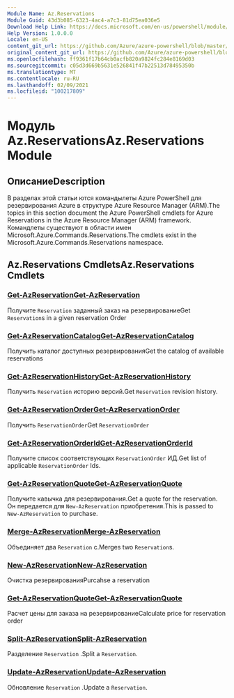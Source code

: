 ```yaml
---
Module Name: Az.Reservations
Module Guid: 43d3b085-6323-4ac4-a7c3-81d75ea036e5
Download Help Link: https://docs.microsoft.com/en-us/powershell/module/az.reservations
Help Version: 1.0.0.0
Locale: en-US
content_git_url: https://github.com/Azure/azure-powershell/blob/master/src/Reservations/Reservations/help/Az.Reservations.md
original_content_git_url: https://github.com/Azure/azure-powershell/blob/master/src/Reservations/Reservations/help/Az.Reservations.md
ms.openlocfilehash: ff9361f17b64cb0acfb820a9824fc284e8169d03
ms.sourcegitcommit: c05d3d669b5631e526841f47b22513d78495350b
ms.translationtype: MT
ms.contentlocale: ru-RU
ms.lasthandoff: 02/09/2021
ms.locfileid: "100217809"
---
```

# <span data-ttu-id="3897f-101">Модуль Az.Reservations</span><span class="sxs-lookup"><span data-stu-id="3897f-101">Az.Reservations Module</span></span>
## <span data-ttu-id="3897f-102">Описание</span><span class="sxs-lookup"><span data-stu-id="3897f-102">Description</span></span>
<span data-ttu-id="3897f-103">В разделах этой статьи ются командылеты Azure PowerShell для резервирования Azure в структуре Azure Resource Manager (ARM).</span><span class="sxs-lookup"><span data-stu-id="3897f-103">The topics in this section document the Azure PowerShell cmdlets for Azure Reservations in the Azure Resource Manager (ARM) framework.</span></span> <span data-ttu-id="3897f-104">Командлеты существуют в области имен Microsoft.Azure.Commands.Reservations.</span><span class="sxs-lookup"><span data-stu-id="3897f-104">The cmdlets exist in the Microsoft.Azure.Commands.Reservations namespace.</span></span>

## <span data-ttu-id="3897f-105">Az.Reservations Cmdlets</span><span class="sxs-lookup"><span data-stu-id="3897f-105">Az.Reservations Cmdlets</span></span>
### [<span data-ttu-id="3897f-106">Get-AzReservation</span><span class="sxs-lookup"><span data-stu-id="3897f-106">Get-AzReservation</span></span>](Get-AzReservation.md)
<span data-ttu-id="3897f-107">Получите `Reservation` заданный заказ на резервирование</span><span class="sxs-lookup"><span data-stu-id="3897f-107">Get `Reservation`s in a given reservation Order</span></span>

### [<span data-ttu-id="3897f-108">Get-AzReservationCatalog</span><span class="sxs-lookup"><span data-stu-id="3897f-108">Get-AzReservationCatalog</span></span>](Get-AzReservationCatalog.md)
<span data-ttu-id="3897f-109">Получить каталог доступных резервирования</span><span class="sxs-lookup"><span data-stu-id="3897f-109">Get the catalog of available reservations</span></span>

### [<span data-ttu-id="3897f-110">Get-AzReservationHistory</span><span class="sxs-lookup"><span data-stu-id="3897f-110">Get-AzReservationHistory</span></span>](Get-AzReservationHistory.md)
<span data-ttu-id="3897f-111">Получить `Reservation` историю версий.</span><span class="sxs-lookup"><span data-stu-id="3897f-111">Get `Reservation` revision history.</span></span>

### [<span data-ttu-id="3897f-112">Get-AzReservationOrder</span><span class="sxs-lookup"><span data-stu-id="3897f-112">Get-AzReservationOrder</span></span>](Get-AzReservationOrder.md)
<span data-ttu-id="3897f-113">Получить `ReservationOrder`</span><span class="sxs-lookup"><span data-stu-id="3897f-113">Get `ReservationOrder`</span></span>

### [<span data-ttu-id="3897f-114">Get-AzReservationOrderId</span><span class="sxs-lookup"><span data-stu-id="3897f-114">Get-AzReservationOrderId</span></span>](Get-AzReservationOrderId.md)
<span data-ttu-id="3897f-115">Получите список соответствующих `ReservationOrder` ИД.</span><span class="sxs-lookup"><span data-stu-id="3897f-115">Get list of applicable `ReservationOrder` Ids.</span></span>

### [<span data-ttu-id="3897f-116">Get-AzReservationQuote</span><span class="sxs-lookup"><span data-stu-id="3897f-116">Get-AzReservationQuote</span></span>](Get-AzReservationQuote.md)
<span data-ttu-id="3897f-117">Получите кавычка для резервирования.</span><span class="sxs-lookup"><span data-stu-id="3897f-117">Get a quote for the reservation.</span></span> <span data-ttu-id="3897f-118">Он передается для `New-AzReservation` приобретения.</span><span class="sxs-lookup"><span data-stu-id="3897f-118">This is passed to `New-AzReservation` to purchase.</span></span>

### [<span data-ttu-id="3897f-119">Merge-AzReservation</span><span class="sxs-lookup"><span data-stu-id="3897f-119">Merge-AzReservation</span></span>](Merge-AzReservation.md)
<span data-ttu-id="3897f-120">Объединяет два `Reservation` с.</span><span class="sxs-lookup"><span data-stu-id="3897f-120">Merges two `Reservation`s.</span></span>

### [<span data-ttu-id="3897f-121">New-AzReservation</span><span class="sxs-lookup"><span data-stu-id="3897f-121">New-AzReservation</span></span>](New-AzReservation.md)
<span data-ttu-id="3897f-122">Очистка резервирования</span><span class="sxs-lookup"><span data-stu-id="3897f-122">Purcahse a reservation</span></span>

### [<span data-ttu-id="3897f-123">Get-AzReservationQuote</span><span class="sxs-lookup"><span data-stu-id="3897f-123">Get-AzReservationQuote</span></span>](Get-AzReservationQuote.md)
<span data-ttu-id="3897f-124">Расчет цены для заказа на резервирование</span><span class="sxs-lookup"><span data-stu-id="3897f-124">Calculate price for reservation order</span></span>

### [<span data-ttu-id="3897f-125">Split-AzReservation</span><span class="sxs-lookup"><span data-stu-id="3897f-125">Split-AzReservation</span></span>](Split-AzReservation.md)
<span data-ttu-id="3897f-126">Разделение `Reservation` .</span><span class="sxs-lookup"><span data-stu-id="3897f-126">Split a `Reservation`.</span></span>

### [<span data-ttu-id="3897f-127">Update-AzReservation</span><span class="sxs-lookup"><span data-stu-id="3897f-127">Update-AzReservation</span></span>](Update-AzReservation.md)
<span data-ttu-id="3897f-128">Обновление `Reservation` .</span><span class="sxs-lookup"><span data-stu-id="3897f-128">Update a `Reservation`.</span></span>

